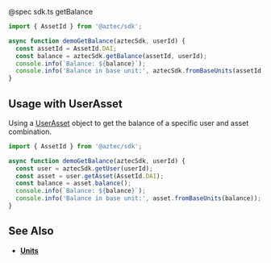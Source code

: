 @spec sdk.ts getBalance

```js
import { AssetId } from '@aztec/sdk';

async function demoGetBalance(aztecSdk, userId) {
  const assetId = AssetId.DAI;
  const balance = aztecSdk.getBalance(assetId, userId);
  console.info(`Balance: ${balance}`);
  console.info('Balance in base unit:', aztecSdk.fromBaseUnits(assetId, balance));
}
```

## Usage with UserAsset

Using a [UserAsset](/#/Types/WalletSdkUserAsset) object to get the balance of a specific user and asset combination.

```js
import { AssetId } from '@aztec/sdk';

async function demoGetBalance(aztecSdk, userId) {
  const user = aztecSdk.getUser(userId);
  const asset = user.getAsset(AssetId.DAI);
  const balance = asset.balance();
  console.info(`Balance: ${balance}`);
  console.info('Balance in base unit:', asset.fromBaseUnits(balance));
}
```

## See Also

- **[Units](/#/zkAssets/units)**
